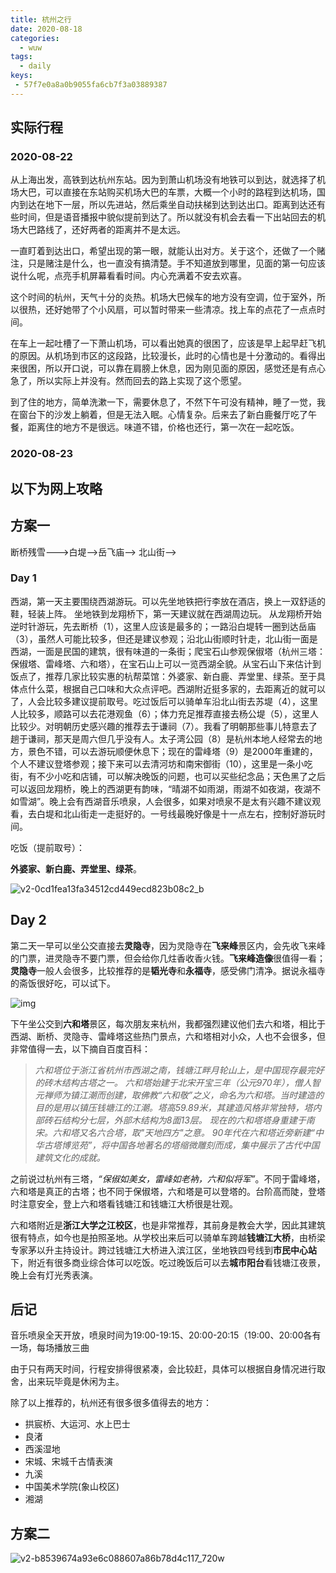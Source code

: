```yaml
---
title: 杭州之行
date: 2020-08-18
categories:
  - wuw
tags:
  - daily
keys:
 - 57f7e0a8a0b9055fa6cb7f3a03889387
---
```


## 实际行程

### 2020-08-22

从上海出发，高铁到达杭州东站。因为到萧山机场没有地铁可以到达，就选择了机场大巴，可以直接在东站购买机场大巴的车票，大概一个小时的路程到达机场，国内到达在地下一层，所以先进站，然后乘坐自动扶梯到达到达出口。距离到达还有些时间，但是语音播报中貌似提前到达了。所以就没有机会去看一下出站回去的机场大巴路线了，还好两者的距离并不是太远。

一直盯着到达出口，希望出现的第一眼，就能认出对方。关于这个，还做了一个赌注，只是赌注是什么，也一直没有搞清楚。手不知道放到哪里，见面的第一句应该说什么呢，点亮手机屏幕看看时间。内心充满着不安去欢喜。

这个时间的杭州，天气十分的炎热。机场大巴候车的地方没有空调，位于室外，所以很热，还好她带了个小风扇，可以暂时带来一些清凉。找上车的点花了一点点时间。

在车上一起吐槽了一下萧山机场，可以看出她真的很困了，应该是早上起早赶飞机的原因。从机场到市区的这段路，比较漫长，此时的心情也是十分激动的。看得出来很困，所以开口说，可以靠在肩膀上休息，因为刚见面的原因，感觉还是有点心急了，所以实际上并没有。然而回去的路上实现了这个愿望。

到了住的地方，简单洗漱一下，需要休息了，不然下午可没有精神，睡了一觉，我在窗台下的沙发上躺着，但是无法入眠。心情复杂。后来去了新白鹿餐厅吃了午餐，距离住的地方不是很远。味道不错，价格也还行，第一次在一起吃饭。

### 2020-08-23



## 以下为网上攻略

## 方案一

断桥残雪--->白堤-->岳飞庙--> 北山街-->

### Day 1

西湖，第一天主要围绕西湖游玩。可以先坐地铁把行李放在酒店，换上一双舒适的鞋，轻装上阵。
坐地铁到龙翔桥下，第一天建议就在西湖周边玩。
从龙翔桥开始逆时针游玩，先去断桥（1），这里人应该是最多的；一路沿白堤转一圈到达岳庙（3），虽然人可能比较多，但还是建议参观；沿北山街顺时针走，北山街一面是西湖，一面是民国的建筑，很有味道的一条街；爬宝石山参观保俶塔（杭州三塔：保俶塔、雷峰塔、六和塔），在宝石山上可以一览西湖全貌。从宝石山下来估计到饭点了，推荐几家比较实惠的杭帮菜馆：外婆家、新白鹿、弄堂里、绿茶。至于具体点什么菜，根据自己口味和大众点评吧。西湖附近挺多家的，去距离近的就可以了，人会比较多建议提前取号。吃过饭后可以骑单车沿北山街去苏堤（4），这里人比较多，顺路可以去花港观鱼（6）；体力充足推荐直接去杨公堤（5），这里人比较少。对明朝历史感兴趣的推荐去于谦祠（7）。我看了明朝那些事儿特意去了趟于谦祠，那天是周六但几乎没有人。太子湾公园（8）是杭州本地人经常去的地方，景色不错，可以去游玩顺便休息下；现在的雷峰塔（9）是2000年重建的，个人不建议登塔参观；接下来可以去清河坊和南宋御街（10），这里是一条小吃街，有不少小吃和店铺，可以解决晚饭的问题，也可以买些纪念品；天色黑了之后可以返回龙翔桥，晚上的西湖更有韵味，“晴湖不如雨湖，雨湖不如夜湖，夜湖不如雪湖”。晚上会有西湖音乐喷泉，人会很多，如果对喷泉不是太有兴趣不建议观看，去白堤和北山街走一走挺好的。一号线最晚好像是十一点左右，控制好游玩时间。

吃饭（提前取号）：

**外婆家、新白鹿、弄堂里、绿茶**。

![v2-0cd1fea13fa34512cd449ecd823b08c2_b](https://gitee.com/snowyan/image/raw/master/1597736390_20200818153705642_616449251.jpg)

## Day 2

第二天一早可以坐公交直接去**灵隐寺**，因为灵隐寺在**飞来峰**景区内，会先收飞来峰的门票，进灵隐寺不要门票，但会给你几炷香收香火钱。**飞来峰造像**很值得一看；**灵隐寺**一般人会很多，比较推荐的是**韬光寺**和**永福寺**，感受佛门清净。据说永福寺的斋饭很好吃，可以试下。

![img](https://pic3.zhimg.com/v2-9291d4a6b8af15e2530e2ba4fa691bdd_b.jpg)

下午坐公交到**六和塔**景区，每次朋友来杭州，我都强烈建议他们去六和塔，相比于西湖、断桥、灵隐寺、雷峰塔这些热门景点，六和塔相对小众，人也不会很多，但非常值得一去，以下摘自百度百科：

> *六和塔位于浙江省杭州市西湖之南，钱塘江畔月轮山上，是中国现存最完好的砖木结构古塔之一。*
> *六和塔始建于北宋开宝三年（公元970年），僧人智元禅师为镇江潮而创建，取佛教“六和敬”之义，命名为六和塔。当时建造的目的是用以镇压钱塘江的江潮。塔高59.89米，其建造风格非常独特，塔内部砖石结构分七层，外部木结构为8面13层。*
> *现在的六和塔塔身重建于南宋。六和塔又名六合塔，取"天地四方"之意。 90年代在六和塔近旁新建“中华古塔博览苑”，将中国各地著名的塔缩微雕刻而成，集中展示了古代中国建筑文化的成就。*

之前说过杭州有三塔，*“保俶如美女，雷峰如老衲，六和似将军”*。不同于雷峰塔，六和塔是真正的古塔；也不同于保俶塔，六和塔是可以登塔的。台阶高而陡，登塔时注意安全，登上六和塔看钱塘江和钱塘江大桥很是壮观。

六和塔附近是**浙江大学之江校区**，也是非常推荐，其前身是教会大学，因此其建筑很有特点，如今也是拍照圣地。从学校出来后可以骑单车跨越**钱塘江大桥**，由桥梁专家茅以升主持设计。跨过钱塘江大桥进入滨江区，坐地铁四号线到**市民中心站**下，附近有很多商业综合体可以吃饭。吃过晚饭后可以去**城市阳台**看钱塘江夜景，晚上会有灯光秀表演。

## 后记

音乐喷泉全天开放，喷泉时间为19:00-19:15、20:00-20:15（19:00、20:00各有一场，每场播放三曲

由于只有两天时间，行程安排得很紧凑，会比较赶，具体可以根据自身情况进行取舍，出来玩毕竟是休闲为主。

除了以上推荐的，杭州还有很多很多值得去的地方：

- 拱宸桥、大运河、水上巴士
- 良渚
- 西溪湿地
- 宋城、宋城千古情表演
- 九溪
- 中国美术学院(象山校区)
- 湘湖

## 方案二

![v2-b8539674a93e6c088607a86b78d4c117_720w](https://gitee.com/snowyan/image/raw/master/1597736390_20200818153651074_1737716801.jpg)